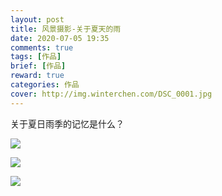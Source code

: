 ```yaml
---
layout: post
title: 风景摄影-关于夏天的雨
date: 2020-07-05 19:35
comments: true
tags: [作品]
brief: [作品]
reward: true
categories: 作品
cover: http://img.winterchen.com/DSC_0001.jpg
---
```


关于夏日雨季的记忆是什么？

![](http://img.winterchen.com/DSC_0001.jpg)

![](http://img.winterchen.com/DSC_0019.jpg)

![](http://img.winterchen.com/DSC_0013.jpg)